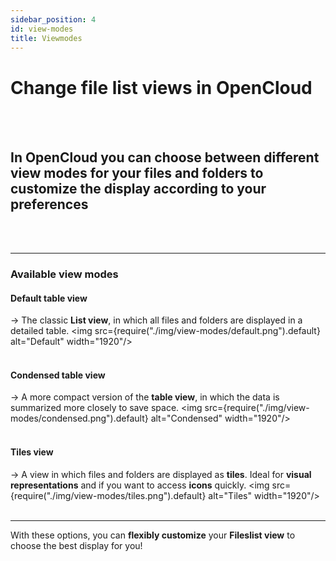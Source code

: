 ```yaml
---
sidebar_position: 4
id: view-modes
title: Viewmodes
---
```

# Change file list views in OpenCloud
<br/><br/>

## In OpenCloud you can choose between different **view modes** for your files and folders to customize the display according to your preferences
<br/><br/>


---

### Available view modes

#### **Default table view**  
→ The classic **List view**, in which all files and folders are displayed in a detailed table.
<img src={require("./img/view-modes/default.png").default} alt="Default" width="1920"/>
<br/><br/>

#### **Condensed table view**  
→ A more compact version of the **table view**, in which the data is summarized more closely to save space.
<img src={require("./img/view-modes/condensed.png").default} alt="Condensed" width="1920"/>
<br/><br/>

#### **Tiles view**  
→ A view in which files and folders are displayed as **tiles**. Ideal for **visual representations** and if you want to access **icons** quickly.
<img src={require("./img/view-modes/tiles.png").default} alt="Tiles" width="1920"/>
<br/><br/>

---

With these options, you can **flexibly customize** your **Fileslist view** to choose the best display for you!
